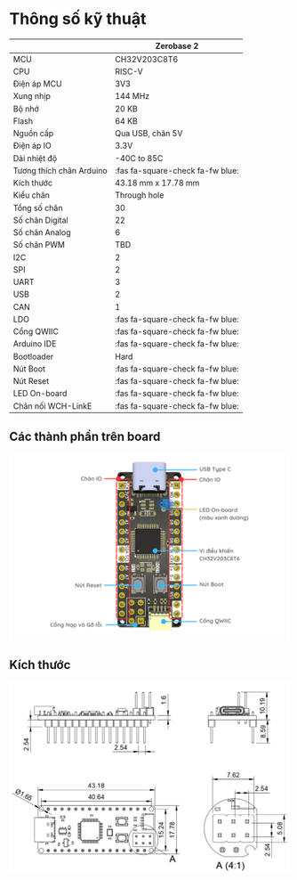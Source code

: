 <br>
<br>
<br>

# Thông số kỹ thuật

|           | Zerobase 2 |
|-----------|-----------|
| MCU | CH32V203C8T6 |
| CPU | RISC-V |
| Điện áp MCU | 3V3 |
| Xung nhịp | 144 MHz |
| Bộ nhớ | 20 KB |
| Flash | 64 KB |
| Nguồn cấp | Qua USB, chân 5V |
| Điện áp IO | 3.3V |
| Dải nhiệt độ | -40C to 85C |
| Tương thích chân Arduino | :fas fa-square-check fa-fw blue: |
| Kích thước | 43.18 mm x 17.78 mm |
| Kiểu chân | Through hole |
| Tổng số chân | 30 |
| Số chân Digital | 22 |
| Số chân Analog | 6 | 
| Số chân PWM | TBD | 
| I2C | 2 | 
| SPI | 2 | 
| UART | 3 |
| USB | 2 |
| CAN | 1 |
| LDO | :fas fa-square-check fa-fw blue: |
| Cổng QWIIC | :fas fa-square-check fa-fw blue: |
| Arduino IDE | :fas fa-square-check fa-fw blue: |
| Bootloader | Hard |
| Nút Boot | :fas fa-square-check fa-fw blue: |
| Nút Reset | :fas fa-square-check fa-fw blue: |
| LED On-board | :fas fa-square-check fa-fw blue: |
| Chân nối WCH-LinkE | :fas fa-square-check fa-fw blue: |

## Các thành phần trên board

![Kích thước Zerobase](../../_media/zerobase_2_parts.png)

## Kích thước

![Kích thước Zerobase](../../_media/zerobase_2_dimension.png)
